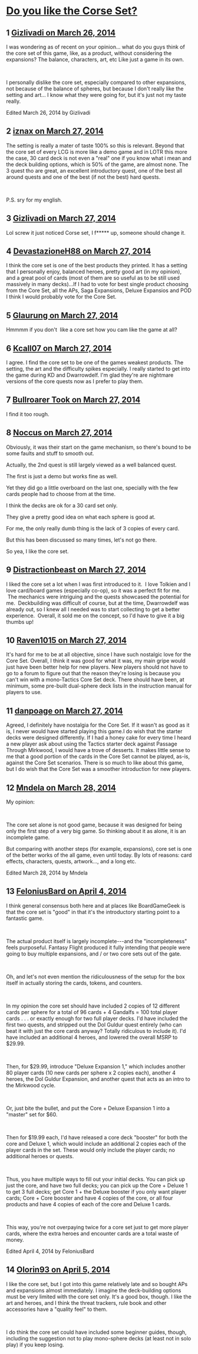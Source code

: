 # [Do you like the Corse Set?](https://community.fantasyflightgames.com/topic/102422-do-you-like-the-corse-set/)

## 1 [Gizlivadi on March 26, 2014](https://community.fantasyflightgames.com/topic/102422-do-you-like-the-corse-set/?do=findComment&comment=1028276)

I was wondering as of recent on your opinion... what do you guys think of the core set of this game, like, as a product, without considering the expansions? The balance, characters, art, etc Like just a game in its own.

 

I personally dislike the core set, especially compared to other expansions, not because of the balance of spheres, but because I don't really like the setting and art... I know what they were going for, but it's just not my taste really.

Edited March 26, 2014 by Gizlivadi

## 2 [iznax on March 27, 2014](https://community.fantasyflightgames.com/topic/102422-do-you-like-the-corse-set/?do=findComment&comment=1028323)

The setting is really a mater of taste 100% so this is relevant. Beyond that the core set of every LCG is more like a demo game and in LOTR this more the case, 30 card deck is not even a "real" one if you know what i mean and the deck building options, which is 50% of the game, are almost none. The 3 quest tho are great, an excellent introductory quest, one of the best all around quests and one of the best (if not the best) hard quests.

 

P.S. sry for my english.

## 3 [Gizlivadi on March 27, 2014](https://community.fantasyflightgames.com/topic/102422-do-you-like-the-corse-set/?do=findComment&comment=1028327)

Lol screw it just noticed Corse set, I f***** up, someone should change it.

## 4 [DevastazioneH88 on March 27, 2014](https://community.fantasyflightgames.com/topic/102422-do-you-like-the-corse-set/?do=findComment&comment=1028342)

I think the core set is one of the best products they printed. It has a setting that I personally enjoy, balanced heroes, pretty good art (in my opinion), and a great pool of cards (most of them are so useful as to be still used massively in many decks)...If I had to vote for best single product choosing from the Core Set, all the APs, Saga Expansions, Deluxe Expansios and POD I think I would probably vote for the Core Set.

## 5 [Glaurung on March 27, 2014](https://community.fantasyflightgames.com/topic/102422-do-you-like-the-corse-set/?do=findComment&comment=1028546)

Hmmmm if you don't  like a core set how you cam like the game at all?

## 6 [Kcall07 on March 27, 2014](https://community.fantasyflightgames.com/topic/102422-do-you-like-the-corse-set/?do=findComment&comment=1028791)

I agree. I find the core set to be one of the games weakest products. The setting, the art and the difficulty spikes especially. I really started to get into the game during KD and Dwarrowdelf. I'm glad they're are nightmare versions of the core quests now as I prefer to play them.

## 7 [Bullroarer Took on March 27, 2014](https://community.fantasyflightgames.com/topic/102422-do-you-like-the-corse-set/?do=findComment&comment=1029028)

I find it too rough.

## 8 [Noccus on March 27, 2014](https://community.fantasyflightgames.com/topic/102422-do-you-like-the-corse-set/?do=findComment&comment=1029080)

Obviously, it was their start on the game mechanism, so there's bound to be some faults and stuff to smooth out.

Actually, the 2nd quest is still largely viewed as a well balanced quest.

The first is just a demo but works fine as well.

Yet they did go a little overboard on the last one, specially with the few cards people had to choose from at the time.

I think the decks are ok for a 30 card set only.

They give a pretty good idea on what each sphere is good at.

For me, the only really dumb thing is the lack of 3 copies of every card.

But this has been discussed so many times, let's not go there.

So yea, I like the core set.

## 9 [Distractionbeast on March 27, 2014](https://community.fantasyflightgames.com/topic/102422-do-you-like-the-corse-set/?do=findComment&comment=1029081)

I liked the core set a lot when I was first introduced to it.  I love Tolkien and I love card/board games (especially co-op), so it was a perfect fit for me.  The mechanics were intriguing and the quests showcased the potential for me.  Deckbuilding was difficult of course, but at the time, Dwarrowdelf was already out, so I knew all I needed was to start collecting to get a better experience.  Overall, it sold me on the concept, so I'd have to give it a big thumbs up!

## 10 [Raven1015 on March 27, 2014](https://community.fantasyflightgames.com/topic/102422-do-you-like-the-corse-set/?do=findComment&comment=1029114)

It's hard for me to be at all objective, since I have such nostalgic love for the Core Set. Overall, I think it was good for what it was, my main gripe would just have been better help for new players. New players should not have to go to a forum to figure out that the reason they're losing is because you can't win with a mono-Tactics Core Set deck. There should have been, at minimum, some pre-built dual-sphere deck lists in the instruction manual for players to use.

## 11 [danpoage on March 27, 2014](https://community.fantasyflightgames.com/topic/102422-do-you-like-the-corse-set/?do=findComment&comment=1029339)

Agreed, I definitely have nostalgia for the Core Set. If it wasn't as good as it is, I never would have started playing this game.I do wish that the starter decks were designed differently. If I had a honey cake for every time I heard a new player ask about using the Tactics starter deck against Passage Through Mirkwood, I would have a trove of desserts. It makes little sense to me that a good portion of the cards in the Core Set cannot be played, as-is, against the Core Set scenarios. There is so much to like about this game, but I do wish that the Core Set was a smoother introduction for new players.

## 12 [Mndela on March 28, 2014](https://community.fantasyflightgames.com/topic/102422-do-you-like-the-corse-set/?do=findComment&comment=1029865)

My opinion:

 

The core set alone is not good game, because it was designed for being only the first step of a very big game. So thinking about it as alone, it is an incomplete game.

But comparing with another steps (for example, expansions), core set is one of the better works of the all game, even until today. By lots of reasons: card effects, characters, quests, artwork..., and a long etc.

Edited March 28, 2014 by Mndela

## 13 [FeloniusBard on April 4, 2014](https://community.fantasyflightgames.com/topic/102422-do-you-like-the-corse-set/?do=findComment&comment=1038839)

I think general consensus both here and at places like BoardGameGeek is that the core set is "good" in that it's the introductory starting point to a fantastic game.

 

The actual product itself is largely incomplete---and the "incompleteness" feels purposeful. Fantasy Flight produced it fully intending that people were going to buy multiple expansions, and / or two core sets out of the gate.

 

Oh, and let's not even mention the ridiculousness of the setup for the box itself in actually storing the cards, tokens, and counters. 

 

In my opinion the core set should have included 2 copies of 12 different cards per sphere for a total of 96 cards + 4 Gandalfs = 100 total player cards . . . or exactly enough for two full player decks. I'd have included the first two quests, and stripped out the Dol Guldur quest entirely (who can beat it with just the core cards anyway? Totally ridiculous to include it). I'd have included an additional 4 heroes, and lowered the overall MSRP to $29.99. 

 

Then, for $29.99, introduce "Deluxe Expansion 1," which includes another 80 player cards (10 new cards per sphere x 2 copies each), another 4 heroes, the Dol Guldur Expansion, and another quest that acts as an intro to the Mirkwood cycle.

 

Or, just bite the bullet, and put the Core + Deluxe Expansion 1 into a "master" set for $60. 

 

Then for $19.99 each, I'd have released a core deck "booster" for both the core and Deluxe 1, which would include an additional 2 copies each of the player cards in the set. These would only include the player cards; no additional heroes or quests. 

 

Thus, you have multiple ways to fill out your initial decks. You can pick up just the core, and have two full decks; you can pick up the Core + Deluxe 1 to get 3 full decks; get Core 1 + the Deluxe booster if you only want player cards; Core + Core booster and have 4 copies of the core, or all four products and have 4 copies of each of the core and Deluxe 1 cards. 

 

This way, you're not overpaying twice for a core set just to get more player cards, where the extra heroes and encounter cards are a total waste of money. 

Edited April 4, 2014 by FeloniusBard

## 14 [Olorin93 on April 5, 2014](https://community.fantasyflightgames.com/topic/102422-do-you-like-the-corse-set/?do=findComment&comment=1039380)

I like the core set, but I got into this game relatively late and so bought APs and expansions almost immediately. I imagine the deck-building options must be very limited with the core set only. It's a good box, though. I like the art and heroes, and I think the threat trackers, rule book and other accessories have a "quality feel" to them.

 

I do think the core set could have included some beginner guides, though, including the suggestion not to play mono-sphere decks (at least not in solo play) if you keep losing.

